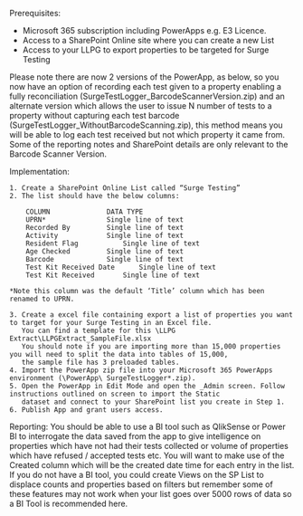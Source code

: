 
Prerequisites:
- Microsoft 365 subscription including PowerApps e.g. E3 Licence.  
- Access to a SharePoint Online site where you can create a new List
- Access to your LLPG to export properties to be targeted for Surge Testing

Please note there are now 2 versions of the PowerApp, as below, so you now have 
an option of recording each test given to a property enabling a fully 
reconciliation (SurgeTestLogger_BarcodeScannerVersion.zip) and an alternate 
version which allows the user to issue N number of tests to a property without 
capturing each test barcode (SurgeTestLogger_WithoutBarcodeScanning.zip), this 
method means you will be able to log each test received but not which property 
it came from. Some of the reporting notes and SharePoint details are only 
relevant to the Barcode Scanner Version. 

Implementation:

	1. Create a SharePoint Online List called “Surge Testing”
	2. The list should have the below columns:

		COLUMN				DATA TYPE
		UPRN*				Single line of text	
		Recorded By			Single line of text	
		Activity			Single line of text	
		Resident Flag			Single line of text	
		Age Checked			Single line of text	
		Barcode				Single line of text	
		Test Kit Received Date		Single line of text	
		Test Kit Received		Single line of text

	*Note this column was the default ‘Title’ column which has been renamed to UPRN.

	3. Create a excel file containing export a list of properties you want to target for your Surge Testing in an Excel file.
	   You can find a template for this \LLPG Extract\LLPGExtract_SampleFile.xlsx
	   You should note if you are importing more than 15,000 properties you will need to split the data into tables of 15,000,
	   the sample file has 3 preloaded tables. 
	4. Import the PowerApp zip file into your Microsoft 365 PowerApps environment (\PowerApp\ SurgeTestLogger*.zip).
	5. Open the PowerApp in Edit Mode and open the _Admin screen. Follow instructions outlined on screen to import the Static 
	   dataset and connect to your SharePoint list you create in Step 1. 
	6. Publish App and grant users access. 

Reporting:
	You should be able to use a BI tool such as QlikSense or Power BI to interrogate the data saved from the app to give 
	intelligence on properties which have not had their tests collected or volume of properties which have refused / accepted 
	tests etc. You will want to make use of the Created column which will be the created date time for each entry in the list. 
	If you do not have a BI tool, you could create Views on the SP List to displace counts and properties based on filters but 
	remember some of these features may not work when your list goes over 5000 rows of data so a BI Tool is recommended here. 



